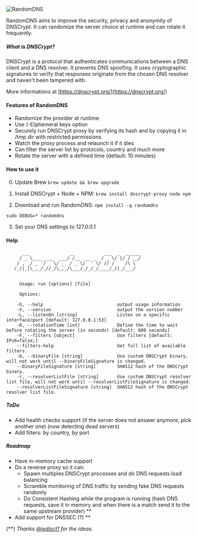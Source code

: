 ![RandomDNS](https://raw.githubusercontent.com/pwnsdx/RandomDNS/master/screenshot.jpg)

RandomDNS aims to improve the security, privacy and anonymity of DNSCrypt. It can randomize the server choice at runtime and can rotate it frequently.

##### What is DNSCrypt?

DNSCrypt is a protocol that authenticates communications between a DNS client and a DNS resolver. It prevents DNS spoofing. It uses cryptographic signatures to verify that responses originate from the chosen DNS resolver and haven't been tampered with.

More informations at [https://dnscrypt.org/](https://dnscrypt.org/)

#### Features of RandomDNS

- Randomize the provider at runtime
- Use (-E)phemeral keys option
- Securely run DNSCrypt proxy by verifying its hash and by copying it in /tmp dir with restricted permissions
- Watch the proxy process and relaunch it if it dies
- Can filter the server list by protocols, country and much more
- Rotate the server with a defined time (default: 10 minutes)

#### How to use it

0) Update Brew
```brew update && brew upgrade```

1) Install DNSCrypt + Node + NPM:
```brew install dnscrypt-proxy node npm```

2) Download and run RandomDNS:
```npm install -g randomdns```

```sudo DEBUG=* randomdns```

3) Set your DNS settings to 127.0.0.1

#### Help

```
      ___               __           ___  _  ______
     / _ \___ ____  ___/ /__  __ _  / _ \/ |/ / __/
    / , _/ _ `/ _ \/ _  / _ \/  ' \/ // /    /\ \  
   /_/|_|\_,_/_//_/\_,_/\___/_/_/_/____/_/|_/___/  
   
   
     Usage: run [options] [file]
   
     Options:
   
   	-h, --help                            output usage information
   	-V, --version                         output the version number
   	-L, --listenOn [string]               Listen on a specific interface/port [default: 127.0.0.1:53]
   	-R, --rotationTime [int]              Define the time to wait before rotating the server (in seconds) [default: 600 seconds]
   	-F, --filters [object]                Use filters [default: IPv6=false;]
   	--filters-help                        Get full list of available filters.
   	-b, --binaryFile [string]             Use custom DNSCrypt binary, will not work until --binaryFileSignature is changed.
   	--binaryFileSignature [string]        SHA512 hash of the DNSCrypt binary.
   	-r, --resolverListFile [string]       Use custom DNSCrypt resolver list file, will not work until --resolverListFileSignature is changed.
   	--resolverListFileSignature [string]  SHA512 hash of the DNSCrypt resolver list file.
```

##### ToDo

- Add health checks support (if the server does not answer anymore, pick another one) (now detecting dead servers)
- Add filters: by country, by port

##### Roadmap

- Have in-memory cache support
- Do a reverse proxy so it can:
	- Spawn multiples DNSCrypt processes and do DNS requests load balancing
	- Scramble monitoring of DNS traffic by sending fake DNS requests randomly
	- Do Consistent Hashing while the program is running (hash DNS requests, save it in memory and when there is a match send it to the same upstream provider) \*\*
- Add support for DNSSEC (?) \*\*

(\*\*) *Thanks [@jedisct1](https://github.com/jedisct1) for the ideas.*
